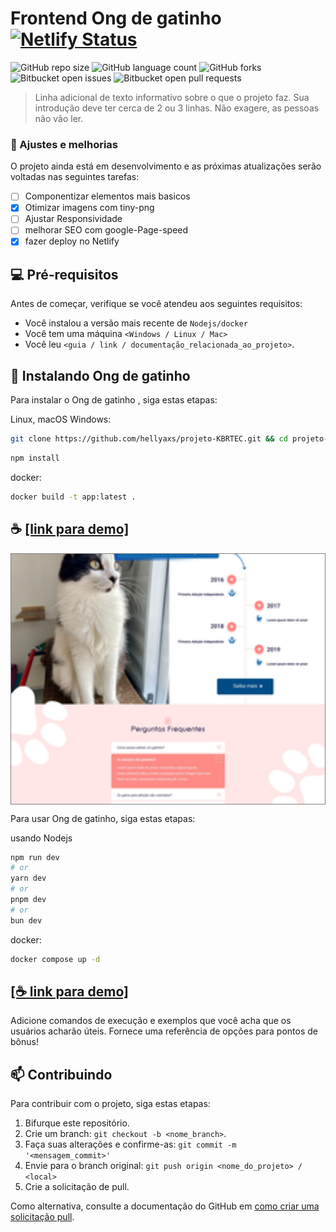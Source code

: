 # Frontend Ong de gatinho   [![Netlify Status](https://api.netlify.com/api/v1/badges/e8ab8e1a-eae9-4aa7-8a4c-209a82dd93ee/deploy-status)](https://app.netlify.com/sites/demokbrtec/deploys)

![GitHub repo size](https://img.shields.io/github/repo-size/iuricode/README-template?style=for-the-badge)
![GitHub language count](https://img.shields.io/github/languages/count/iuricode/README-template?style=for-the-badge)
![GitHub forks](https://img.shields.io/github/forks/iuricode/README-template?style=for-the-badge)
![Bitbucket open issues](https://img.shields.io/bitbucket/issues/iuricode/README-template?style=for-the-badge)
![Bitbucket open pull requests](https://img.shields.io/bitbucket/pr-raw/iuricode/README-template?style=for-the-badge)



> Linha adicional de texto informativo sobre o que o projeto faz. Sua introdução deve ter cerca de 2 ou 3 linhas. Não exagere, as pessoas não vão ler.

### 📝 Ajustes e melhorias

O projeto ainda está em desenvolvimento e as próximas atualizações serão voltadas nas seguintes tarefas:

- [ ] Componentizar elementos mais basicos  
- [x] Otimizar imagens com tiny-png 
- [ ] Ajustar Responsividade 
- [ ] melhorar SEO com google-Page-speed 
- [x] fazer deploy no Netlify 

## 💻 Pré-requisitos

Antes de começar, verifique se você atendeu aos seguintes requisitos:

- Você instalou a versão mais recente de `Nodejs/docker`
- Você tem uma máquina `<Windows / Linux / Mac>`
- Você leu `<guia / link / documentação_relacionada_ao_projeto>`.

## 🚀 Instalando Ong de gatinho 

Para instalar o Ong de gatinho , siga estas etapas:

Linux, macOS Windows:

```bash
git clone https://github.com/hellyaxs/projeto-KBRTEC.git && cd projeto-KBRTEC
```

```bash
npm install
```

docker:

```bash
docker build -t app:latest . 
```

## ☕ [[link para demo]](demokbrtec.netlify.app/)

<div style="height: 400px; overflow: scroll; border: 1px solid gray;">
  <img src="imagem.jpg" alt="Large Image" style="width: 100%; height: 100%; object-fit: cover;">
</div>

Para usar Ong de gatinho, siga estas etapas:

usando Nodejs

```bash
npm run dev
# or
yarn dev
# or
pnpm dev
# or
bun dev
```

docker:

```bash
docker compose up -d
```

## [[☕ link para demo]](demokbrtec.netlify.app/)


Adicione comandos de execução e exemplos que você acha que os usuários acharão úteis. Fornece uma referência de opções para pontos de bônus!

## 📫 Contribuindo 

Para contribuir com o projeto, siga estas etapas:

1. Bifurque este repositório.
2. Crie um branch: `git checkout -b <nome_branch>`.
3. Faça suas alterações e confirme-as: `git commit -m '<mensagem_commit>'`
4. Envie para o branch original: `git push origin <nome_do_projeto> / <local>`
5. Crie a solicitação de pull.

Como alternativa, consulte a documentação do GitHub em [como criar uma solicitação pull](https://help.github.com/en/github/collaborating-with-issues-and-pull-requests/creating-a-pull-request).
